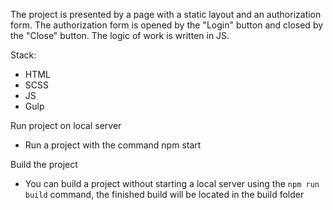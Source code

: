 The project is presented by a page with a static layout and an authorization form. The authorization form is opened by the "Login" button and closed by the "Close" button. The logic of work is written in JS.

Stack:
- HTML
- SCSS
- JS
- Gulp

Run project on local server
- Run a project with the command npm start

Build the project
- You can build a project without starting a local server using the `npm run build` command, the finished build will be located in the build folder